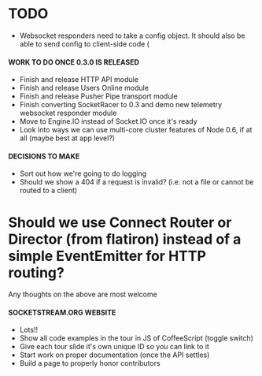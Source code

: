 TODO
====

* Websocket responders need to take a config object. It should also be able to send config to client-side code (


#### WORK TO DO ONCE 0.3.0 IS RELEASED

* Finish and release HTTP API module
* Finish and release Users Online module
* Finish and release Pusher Pipe transport module
* Finish converting SocketRacer to 0.3 and demo new telemetry websocket responder module
* Move to Engine.IO instead of Socket.IO once it's ready
* Look into ways we can use multi-core cluster features of Node 0.6, if at all (maybe best at app level?)


#### DECISIONS TO MAKE

* Sort out how we're going to do logging
* Should we show a 404 if a request is invalid? (i.e. not a file or cannot be routed to a client)
# Should we use Connect Router or Director (from flatiron) instead of a simple EventEmitter for HTTP routing?

Any thoughts on the above are most welcome


#### SOCKETSTREAM.ORG WEBSITE

* Lots!!
* Show all code examples in the tour in JS of CoffeeScript (toggle switch)
* Give each tour slide it's own unique ID so you can link to it
* Start work on proper documentation (once the API settles)
* Build a page to properly honor contributors